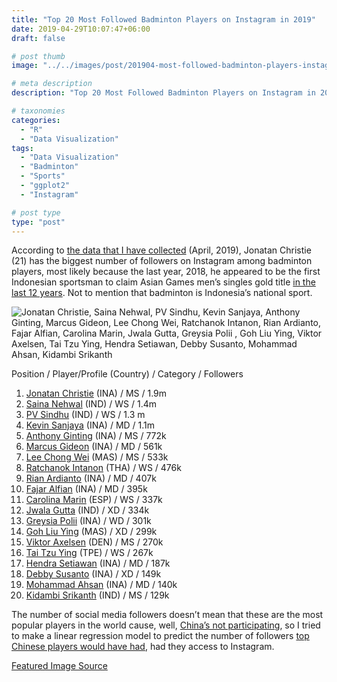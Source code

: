 ```yaml
---
title: "Top 20 Most Followed Badminton Players on Instagram in 2019"
date: 2019-04-29T10:07:47+06:00
draft: false

# post thumb
image: "../../images/post/201904-most-followed-badminton-players-instagram/00.jpg"

# meta description
description: "Top 20 Most Followed Badminton Players on Instagram in 2019"

# taxonomies
categories:
  - "R"
  - "Data Visualization"
tags:
  - "Data Visualization"
  - "Badminton"
  - "Sports"
  - "ggplot2"
  - "Instagram"

# post type
type: "post"
---
```


According to [the data that I have collected](https://drive.google.com/open?id=1FiAZePuAncQGJMZ5Id42S6F1pp4qoR47) (April, 2019), Jonatan Christie (21) has the biggest number of followers on Instagram among badminton players, most likely because the last year, 2018, he appeared to be the first Indonesian sportsman to claim Asian Games men’s singles gold title [in the last 12 years](https://www.thejakartapost.com/news/2018/08/29/asian-games-underdog-jojo-makes-comeback-with-victory-in-badminton.html). Not to mention that badminton is Indonesia’s national sport.

![Jonatan Christie, Saina Nehwal, PV Sindhu, Kevin Sanjaya, Anthony Ginting, Marcus Gideon, Lee Chong Wei, Ratchanok Intanon, Rian Ardianto, Fajar Alfian, Carolina Marin, Jwala Gutta, Greysia Polii , Goh Liu Ying, Viktor Axelsen, Tai Tzu Ying, Hendra Setiawan, Debby Susanto, Mohammad Ahsan, Kidambi Srikanth](../../images/post/201904-most-followed-badminton-players-instagram/01.jpg?style=centerme)

Position / Player/Profile (Country) / Category / Followers
01. [Jonatan Christie](https://www.instagram.com/jonatanchristieofficial/) (INA) / MS / 1.9m
02. [Saina Nehwal](https://www.instagram.com/nehwalsaina/) (IND) / WS / 1.4m 
03. [PV Sindhu](https://www.instagram.com/pvsindhu1/) (IND) / WS / 1.3 m
04. [Kevin Sanjaya](https://www.instagram.com/kevin_sanjaya/) (INA) / MD / 1.1m
05. [Anthony Ginting](https://www.instagram.com/sinisukanthony/) (INA) / MS / 772k
06. [Marcus Gideon](https://www.instagram.com/marcusfernaldig/) (INA) / MD / 561k
07. [Lee Chong Wei](https://www.instagram.com/leechongweiofficial/) (MAS) / MS / 533k
08. [Ratchanok Intanon](https://www.instagram.com/ratchanokmay/) (THA) / WS / 476k
09. [Rian Ardianto](https://www.instagram.com/rianardianto/) (INA) / MD / 407k
10. [Fajar Alfian](https://www.instagram.com/fajaralfian95/) (INA) / MD / 395k
11. [Carolina Marin](https://www.instagram.com/carolinamarin/) (ESP) / WS / 337k
12. [Jwala Gutta](https://www.instagram.com/jwalagutta1/) (IND) / XD / 334k
13. [Greysia Polii](https://www.instagram.com/greyspolii/) (INA) / WD / 301k
14. [Goh Liu Ying](https://www.instagram.com/gohliuying/) (MAS) / XD / 299k
15. [Viktor Axelsen](https://www.instagram.com/viktoraxelsen/) (DEN) / MS / 270k
16. [Tai Tzu Ying](https://www.instagram.com/tai_tzuying/) (TPE) / WS / 267k
17. [Hendra Setiawan](https://www.instagram.com/hendrasansan/) (INA) / MD / 187k
18. [Debby Susanto](https://www.instagram.com/debbysusanto/) (INA) / XD / 149k
19. [Mohammad Ahsan](https://www.instagram.com/king.chayra/) (INA) / MD / 140k
20. [Kidambi Srikanth](https://www.instagram.com/srikanth_kidambi/) (IND) / MS / 129k

The number of social media followers doesn’t mean that these are the most popular players in the world cause, well, [China’s not participating](https://money.cnn.com/gallery/technology/2016/05/23/banned-china-10/index.html), so I tried to make a linear regression model to predict the number of followers [top Chinese players would have had](https://awaytodata.com/post/184387910165/lin-dan-instagram-followers), had they access to Instagram.


[Featured Image Source](https://pixabay.com/images/id-3088775/)
